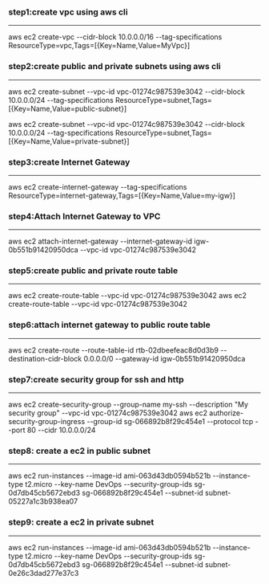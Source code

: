 ### step1:create vpc using aws cli
***
aws ec2 create-vpc --cidr-block 10.0.0.0/16 --tag-specifications ResourceType=vpc,Tags=[{Key=Name,Value=MyVpc}]


### step2:create public and private subnets using aws cli
***

aws ec2 create-subnet --vpc-id vpc-01274c987539e3042 --cidr-block 10.0.0.0/24 --tag-specifications ResourceType=subnet,Tags=[{Key=Name,Value=public-subnet}]


aws ec2 create-subnet
--vpc-id vpc-01274c987539e3042
--cidr-block 10.0.0.0/24
--tag-specifications ResourceType=subnet,Tags=[{Key=Name,Value=private-subnet}]

### step3:create Internet Gateway
***
aws ec2 create-internet-gateway --tag-specifications ResourceType=internet-gateway,Tags=[{Key=Name,Value=my-igw}]

### step4:Attach Internet Gateway to VPC
***

aws ec2 attach-internet-gateway --internet-gateway-id igw-0b551b91420950dca --vpc-id vpc-01274c987539e3042

### step5:create public and private route table
***
aws ec2 create-route-table --vpc-id vpc-01274c987539e3042
aws ec2 create-route-table --vpc-id vpc-01274c987539e3042

### step6:attach internet gateway to public route table
***
aws ec2 create-route --route-table-id rtb-02dbeefeac8d0d3b9 --destination-cidr-block 0.0.0.0/0 --gateway-id igw-0b551b91420950dca

### step7:create security group for ssh and http
***
aws ec2 create-security-group --group-name my-ssh --description "My security group" --vpc-id vpc-01274c987539e3042
aws ec2 authorize-security-group-ingress --group-id sg-066892b8f29c454e1 --protocol tcp --port 80 --cidr 10.0.0.0/24

### step8: create a ec2 in public subnet
***

aws ec2 run-instances --image-id ami-063d43db0594b521b --instance-type t2.micro --key-name DevOps --security-group-ids sg-0d7db45cb5672ebd3 sg-066892b8f29c454e1 --subnet-id subnet-05227a1c3b938ea07


### step9: create a ec2 in private subnet
***
aws ec2 run-instances --image-id ami-063d43db0594b521b --instance-type t2.micro --key-name DevOps --security-group-ids sg-0d7db45cb5672ebd3 sg-066892b8f29c454e1 --subnet-id subnet-0e26c3dad277e37c3


